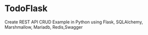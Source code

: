 # TodoFlask
Create REST API CRUD Example in Python using Flask, SQLAlchemy, Marshmallow, Mariadb, Redis,Swagger
